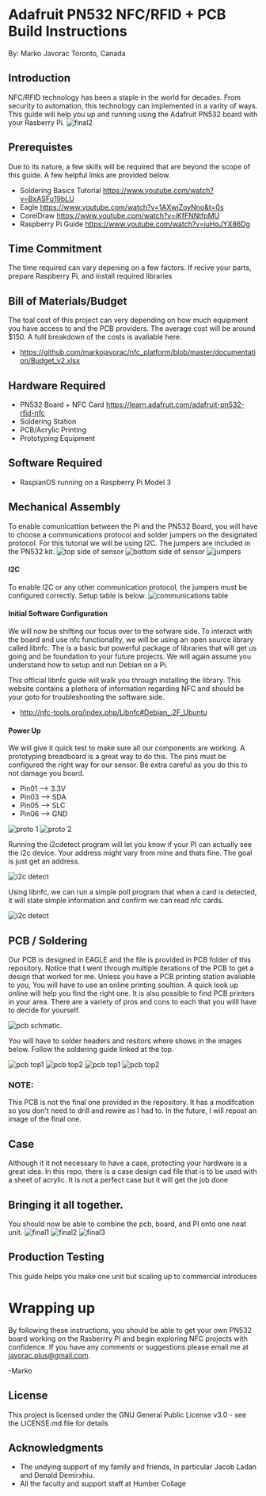 # Adafruit PN532 NFC/RFID + PCB Build Instructions
By: Marko Javorac
Toronto, Canada
## Introduction
NFC/RFID technology has been a staple in the world for decades. From security to automation, this technology can implemented in a varity of ways. This guide will help you up and running using the Adafruit PN532 board with your Rasberry Pi.
![final2](https://github.com/markojavorac/nfc_platform/blob/master/resources/pcb_final_2.JPG)

## Prerequistes
Due to its nature, a few skills will be required that are beyond the scope of this guide. A few helpful links are provided below.
- Soldering Basics Tutorial https://www.youtube.com/watch?v=BxASFu19bLU 
- Eagle https://www.youtube.com/watch?v=1AXwjZoyNno&t=0s
- CorelDraw https://www.youtube.com/watch?v=iKfFNNtfpMU
- Raspberry Pi Guide https://www.youtube.com/watch?v=juHoJYX86Dg

## Time Commitment
The time required can vary depening on a few factors. If recive your parts, prepare Raspberry Pi, and install required libraries

## Bill of Materials/Budget
The toal cost of this project can very depending on how much equipment you have access to and the PCB providers. The average cost will be around $150. A fulll breakdown of the costs is avaliable here. 
- https://github.com/markojavorac/nfc_platform/blob/master/documentation/Budget_v2.xlsx

## Hardware Required
- PN532 Board + NFC Card https://learn.adafruit.com/adafruit-pn532-rfid-nfc
- Soldering Station
- PCB/Acrylic Printing
- Prototyping Equipment

## Software Required 
- RaspianOS running on a Raspberry Pi Model 3

## Mechanical Assembly
To enable comunicattion between the Pi and the PN532 Board, you will have to choose a communications protocol and solder jumpers on the designated protocol. For this tutorial we will be using I2C. The jumpers are included in the PN532 kit.
![top side of sensor](https://github.com/markojavorac/nfc_platform/blob/master/resources/sensor_pin2.JPG)
![bottom side of sensor](https://github.com/markojavorac/nfc_platform/blob/master/resources/sensor_pin1.JPG)
![jumpers](https://github.com/markojavorac/nfc_platform/blob/master/resources/sensor_jumper.JPG)

#### I2C 
To enable I2C or any other communication protocol, the jumpers must be configured correctly. Setup table is below.
![communications table](https://github.com/markojavorac/nfc_platform/blob/master/resources/i2c_config.png)

#### Initial Software Configuration
We will now be shifting our focus over to the sofware side. To interact with the board and use nfc functionality, we will be using an open source library called libnfc. The is a basic but powerful package of libraries that will get us going and be foundation to your future projects. We will again assume you understand how to setup and run Debian on a Pi.

This official libnfc guide will walk you through installing the library. This website contains a plethora of information regarding NFC and should be your goto for troubleshooting the software side.
 - http://nfc-tools.org/index.php/Libnfc#Debian_.2F_Ubuntu

#### Power Up
We will give it quick test to make sure all our components are working. A prototyping breadboard is a great way to do this. The pins must be configured the right way for our sensor. Be extra careful as you do this to not damage you board.

- Pin01 --> 3.3V
- Pin03 --> SDA
- Pin05 --> SLC
- Pin06 --> GND 

![proto 1](https://github.com/markojavorac/nfc_platform/blob/master/resources/proto_1.JPG)
![proto 2](https://github.com/markojavorac/nfc_platform/blob/master/resources/proto_2_rot.JPG)


Running the i2cdetect program will let you know if your PI can actually see the i2c device. Your address might vary from mine and thats fine. The goal is just get an address.

![i2c detect](https://github.com/markojavorac/nfc_platform/blob/master/resources/nfc_sw1.png)

Using libnfc, we can run a simple poll program that when a card is detected, it will state simple information and confirm we can read nfc cards.

![i2c detect](https://github.com/markojavorac/nfc_platform/blob/master/resources/nfc_sw2.png)


## PCB / Soldering
Our PCB is designed in EAGLE and the file is provided in PCB folder of this repository. Notice that I went through multiple iterations of the PCB to get a design that worked for me. Unless you have a PCB printing station avaliable to you, You will have to use an online printing soultion. A quick look up online will help you find the right one. It is also possible to find PCB printers in your area. There are a variety of pros and cons to each that you willl have to decide for yourself.

![pcb schmatic](https://github.com/markojavorac/nfc_platform/blob/master/resources/sch_1.png).

You will have to solder headers and resitors where shows in the images below. Follow the soldering guide linked at the top.

![pcb top1](https://github.com/markojavorac/nfc_platform/blob/master/resources/pcb_top_1.JPG)
![pcb top2](https://github.com/markojavorac/nfc_platform/blob/master/resources/pcb_top_2.JPG)
![pcb top1](https://github.com/markojavorac/nfc_platform/blob/master/resources/pcb_bot_1.JPG)
![pcb top2](https://github.com/markojavorac/nfc_platform/blob/master/resources/pcb_bot_2.JPG)

### NOTE:
This PCB is not the final one provided in the repository. It has a modifcation so you don't need to drill and rewire as I had to. In the future, I will repost an image of the final one.

## Case
Although it it not necessary to have a case, protecting your hardware is a great idea. In this repo, there is a case design cad file that is to be used with a sheet of acrylic. It is not a perfect case but it will get the job done

## Bringing it all together.
You should now be able to combine the pcb, board, and PI onto one neat unit. 
![final1](https://github.com/markojavorac/nfc_platform/blob/master/resources/pcb_final_1.JPG)
![final2](https://github.com/markojavorac/nfc_platform/blob/master/resources/pcb_final_2.JPG)
![final3](https://github.com/markojavorac/nfc_platform/blob/master/resources/final_1.JPG)

## Production Testing
This guide helps you make one unit but scaling up to commercial introduces

# Wrapping up
By following these instructions, you should be able to get your own PN532 board working on the Rasberrry Pi and begin exploring NFC projects with confidence. If you have any comments or suggestions please email me at javorac.plus@gmail.com.

-Marko

## License
This project is licensed under the GNU General Public License v3.0 - see the LICENSE.md file for details

## Acknowledgments
- The undying support of my family and friends, in particular Jacob Ladan and Denald Demirxhiu. 
- All the faculty and support staff at Humber Collage
